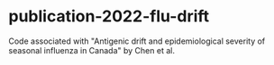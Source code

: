 # publication-2022-flu-drift
Code associated with "Antigenic drift and epidemiological severity of seasonal influenza in Canada" by Chen et al.
